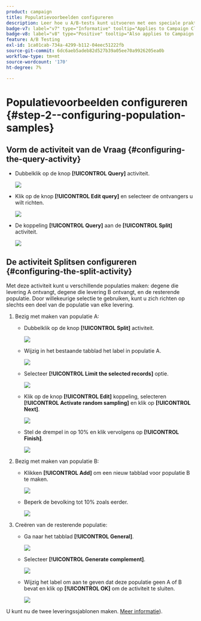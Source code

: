 ```yaml
---
product: campaign
title: Populatievoorbeelden configureren
description: Leer hoe u A/B-tests kunt uitvoeren met een speciale praktijkcase
badge-v7: label="v7" type="Informative" tooltip="Applies to Campaign Classic v7"
badge-v8: label="v8" type="Positive" tooltip="Also applies to Campaign v8"
feature: A/B Testing
exl-id: 1ca01cab-734a-4299-b112-04eec51222fb
source-git-commit: 6dc6aeb5adeb82d527b39a05ee70a9926205ea0b
workflow-type: tm+mt
source-wordcount: '170'
ht-degree: 7%

---
```


# Populatievoorbeelden configureren {#step-2--configuring-population-samples}



## Vorm de activiteit van de Vraag {#configuring-the-query-activity}

* Dubbelklik op de knop **[!UICONTROL Query]** activiteit.

   ![](assets/use_case_abtesting_createrecipients_001.png)

* Klik op de knop **[!UICONTROL Edit query]** en selecteer de ontvangers u wilt richten.

   ![](assets/use_case_abtesting_createrecipients_002.png)

* De koppeling **[!UICONTROL Query]** aan de **[!UICONTROL Split]** activiteit.

   ![](assets/use_case_abtesting_createrecipients_003.png)

## De activiteit Splitsen configureren {#configuring-the-split-activity}

Met deze activiteit kunt u verschillende populaties maken: degene die levering A ontvangt, degene die levering B ontvangt, en de resterende populatie. Door willekeurige selectie te gebruiken, kunt u zich richten op slechts een deel van de populatie van elke levering.

1. Bezig met maken van populatie A:

   * Dubbelklik op de knop **[!UICONTROL Split]** activiteit.

      ![](assets/use_case_abtesting_createrecipients_004.png)

   * Wijzig in het bestaande tabblad het label in populatie A.

      ![](assets/use_case_abtesting_createrecipients_005.png)

   * Selecteer **[!UICONTROL Limit the selected records]** optie.

      ![](assets/use_case_abtesting_createrecipients_006.png)

   * Klik op de knop **[!UICONTROL Edit]** koppeling, selecteren **[!UICONTROL Activate random sampling]** en klik op **[!UICONTROL Next]**.

      ![](assets/use_case_abtesting_createrecipients_007.png)

   * Stel de drempel in op 10% en klik vervolgens op **[!UICONTROL Finish]**.

      ![](assets/use_case_abtesting_createrecipients_008.png)

1. Bezig met maken van populatie B:

   * Klikken **[!UICONTROL Add]** om een nieuw tabblad voor populatie B te maken.

      ![](assets/use_case_abtesting_createrecipients_009.png)

   * Beperk de bevolking tot 10% zoals eerder.

      ![](assets/use_case_abtesting_createrecipients_010.png)

1. Creëren van de resterende populatie:

   * Ga naar het tabblad **[!UICONTROL General]**. 

      ![](assets/use_case_abtesting_createrecipients_011.png)

   * Selecteer **[!UICONTROL Generate complement]**.

      ![](assets/use_case_abtesting_createrecipients_012.png)

   * Wijzig het label om aan te geven dat deze populatie geen A of B bevat en klik op **[!UICONTROL OK]** om de activiteit te sluiten.

      ![](assets/use_case_abtesting_createrecipients_013.png)

U kunt nu de twee leveringssjablonen maken. [Meer informatie](a-b-testing-uc-delivery-templates.md)).
